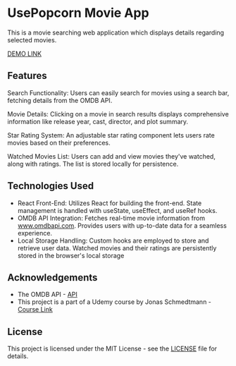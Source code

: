 # UsePopcorn Movie App

This is a movie searching web application which displays details regarding selected movies.

[DEMO LINK](https://the-usepopcorn-v1.netlify.app/)

## Features

Search Functionality: Users can easily search for movies using a search bar, fetching details from the OMDB API.

Movie Details: Clicking on a movie in search results displays comprehensive information like release year, cast, director, and plot summary.

Star Rating System: An adjustable star rating component lets users rate movies based on their preferences.

Watched Movies List: Users can add and view movies they've watched, along with ratings. The list is stored locally for persistence.

## Technologies Used

-   React Front-End:
    Utilizes React for building the front-end.
    State management is handled with useState, useEffect, and useRef hooks.
-   OMDB API Integration:
    Fetches real-time movie information from www.omdbapi.com.
    Provides users with up-to-date data for a seamless experience.
-   Local Storage Handling:
    Custom hooks are employed to store and retrieve user data.
    Watched movies and their ratings are persistently stored in the browser's local storage

## Acknowledgements

-   The OMDB API - [API](www.omdbapi.com.)
-   This project is a part of a Udemy course by Jonas Schmedtmann - [Course Link](https://www.udemy.com/course/the-ultimate-react-course/)

## License

This project is licensed under the MIT License - see the [LICENSE](LICENSE) file for details.
